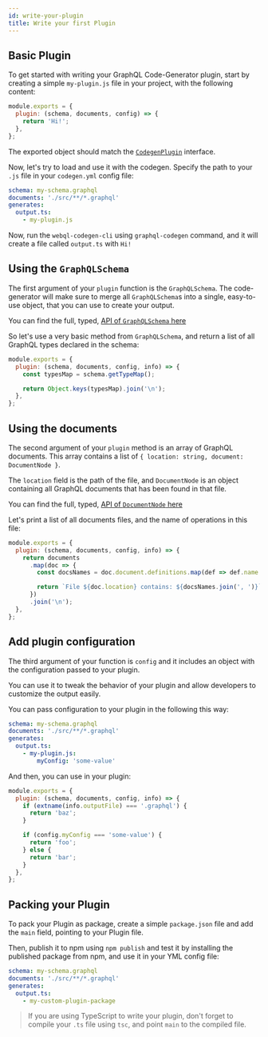 ```yaml
---
id: write-your-plugin
title: Write your first Plugin
---
```


## Basic Plugin

To get started with writing your GraphQL Code-Generator plugin, start by creating a simple `my-plugin.js` file in your project, with the following content:

```js
module.exports = {
  plugin: (schema, documents, config) => {
    return 'Hi!';
  },
};
```

The exported object should match the [`CodegenPlugin`](https://github.com/dotansimha/graphql-code-generator/blob/e3af1dbc80a998444a1d1b353f127f297c6a09d0/packages/utils/plugins-helpers/src/types.ts#L552) interface.

Now, let's try to load and use it with the codegen. Specify the path to your `.js` file in your `codegen.yml` config file:

```yml
schema: my-schema.graphql
documents: './src/**/*.graphql'
generates:
  output.ts:
    - my-plugin.js
```

Now, run the `webql-codegen-cli` using `graphql-codegen` command, and it will create a file called `output.ts` with `Hi!`

## Using the `GraphQLSchema`

The first argument of your `plugin` function is the `GraphQLSchema`. The code-generator will make sure to merge all `GraphQLSchema`s into a single, easy-to-use object, that you can use to create your output.

You can find the full, typed, [API of `GraphQLSchema` here](https://github.com/graphql/graphql-js/blob/master/src/type/schema.d.ts#L44)

So let's use a very basic method from `GraphQLSchema`, and return a list of all GraphQL types declared in the schema:

```js
module.exports = {
  plugin: (schema, documents, config, info) => {
    const typesMap = schema.getTypeMap();

    return Object.keys(typesMap).join('\n');
  },
};
```

## Using the documents

The second argument of your `plugin` method is an array of GraphQL documents. This array contains a list of `{ location: string, document: DocumentNode }`.

The `location` field is the path of the file, and `DocumentNode` is an object containing all GraphQL documents that has been found in that file.

You can find the full, typed, [API of `DocumentNode` here](https://github.com/graphql/graphql-js/blob/master/src/language/ast.d.ts#L198-L202)

Let's print a list of all documents files, and the name of operations in this file:

```js
module.exports = {
  plugin: (schema, documents, config, info) => {
    return documents
      .map(doc => {
        const docsNames = doc.document.definitions.map(def => def.name.value);

        return `File ${doc.location} contains: ${docsNames.join(', ')}`;
      })
      .join('\n');
  },
};
```

## Add plugin configuration

The third argument of your function is `config` and it includes an object with the configuration passed to your plugin.

You can use it to tweak the behavior of your plugin and allow developers to customize the output easily.

You can pass configuration to your plugin in the following this way:

```yml
schema: my-schema.graphql
documents: './src/**/*.graphql'
generates:
  output.ts:
    - my-plugin.js:
        myConfig: 'some-value'
```

And then, you can use in your plugin:

```js
module.exports = {
  plugin: (schema, documents, config, info) => {
    if (extname(info.outputFile) === '.graphql') {
      return 'baz';
    }

    if (config.myConfig === 'some-value') {
      return 'foo';
    } else {
      return 'bar';
    }
  },
};
```

## Packing your Plugin

To pack your Plugin as package, create a simple `package.json` file and add the `main` field, pointing to your Plugin file.

Then, publish it to npm using `npm publish` and test it by installing the published package from npm, and use it in your YML config file:

```yml
schema: my-schema.graphql
documents: './src/**/*.graphql'
generates:
  output.ts:
    - my-custom-plugin-package
```

> If you are using TypeScript to write your plugin, don't forget to compile your `.ts` file using `tsc`, and point `main` to the compiled file.
